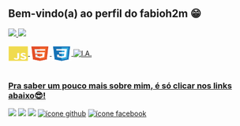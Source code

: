 ## Bem-vindo(a) ao perfil do fabioh2m 😁

 <div>
   <a href="https://github.com/fabioh2m">
   <img height="180em" src="https://github-readme-stats.vercel.app/api?username=fabioh2m&show_icons=true&theme=tokyonight&include_all_commits=true&count_private=true"/>
   <img height="180em" src="https://github-readme-stats.vercel.app/api/top-langs/?username=fabioh2m&layout=compact&langs_count=6&theme=tokyonight"/>
</div>
    
<div style="display: inline_block"><br>
  <img align="center" alt="Js" height="30" width="40" src="https://raw.githubusercontent.com/devicons/devicon/master/icons/javascript/javascript-plain.svg">
  <img align="center" alt="HTML" height="30" width="40" src="https://raw.githubusercontent.com/devicons/devicon/master/icons/html5/html5-original.svg">
  <img align="center" alt="CSS" height="30" width="40" src="https://raw.githubusercontent.com/devicons/devicon/master/icons/css3/css3-original.svg">
 <img align="center" alt="I.A." height="70" width="80" src="https://img.shields.io/badge/ChatGPT-74aa9c?style=for-the-badge&logo=openai&logoColor=white">
</div>
 
<br>
 
### Pra saber um pouco mais sobre mim, é só clicar nos links abaixo😎!
 
<div> 
  <a href="https://youtu.be/Skw8q-han3Y?feature=shared" target="_blank"><img src="https://img.shields.io/badge/YouTube-FF0000?style=for-the-badge&logo=youtube&logoColor=white" target="_blank"></a>
  <a href="https://instagram.com/fabioh2m" target="_blank"><img src="https://img.shields.io/badge/-Instagram-%23E4405F?style=for-the-badge&logo=instagram&logoColor=white" target="_blank"></a>
  <a href="https://www.linkedin.com/in/fabioh2m?lipi=urn%3Ali%3Apage%3Ad_flagship3_profile_view_base_contact_details%3Bvv%2FTENhFT3u8x519sg%2FmJw%3D%3D" target="_blank"><img src="https://img.shields.io/badge/-LinkedIn-%230077B5?style=for-the-badge&logo=linkedin&logoColor=white" target="_blank"></a>
 <a href="https://github.com/fabioh2m" target="_blank" rel="external"><img src="https://img.shields.io/badge/GitHub-100000?style=for-the-badge&logo=github&logoColor=white" alt="ícone github"></a>
 <a href="https://www.facebook.com/profile.php?id=100071656212507" target="_blank" rel="external"><img src="https://img.shields.io/badge/Facebook-1877F2?style=for-the-badge&logo=facebook&logoColor=white" alt="ícone facebook"></a>
</div>
